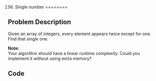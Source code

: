 136. Single number
========

## Problem Description

Given an array of integers, every element appears twice except for one. Find that single one.

**Note:** <br />
Your algorithm should have a linear runtime complexity. Could you implement it without using extra memory?

## Code
